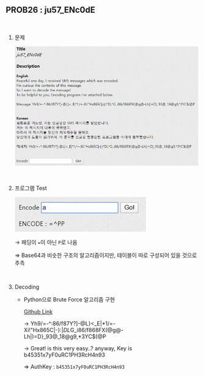 ## PROB26 : ju57_ENc0dE

<br>

1. 문제

   ![](./images/1588002815335.png)

<br>

2. 프로그램 Test

   ![1588003296990](./images/1588003296990.png)

   → 패딩이 `=`이 아닌 `P`로 나옴
   
   ⇒ Base64과 비슷한 구조의 알고리즘이지만, 테이블이 따로 구성되어 있을 것으로 추측

<br>

3. Decoding

   - Python으로 Brute Force 알고리즘 구현
   
     [Github Link](https://github.com/Lee-YongHa/Forensic-Tool/blob/master/BruteForce/BruteForce_PROB26.py)
   
      → Yh9/=-^:86/f87Y?]-@L}<_E|*1/=-Xi!"Hx865C|-}:|*DL*G_i86/f868FX(@g@-Lh|)=D}_93@_18@g9,*3YC$(@P
   
      → Great! is this very easy..? anyway, Key is b45351x7yF0uRC1PH3RcH4n93
   
      ⇒ AuthKey : `b45351x7yF0uRC1PH3RcH4n93`
